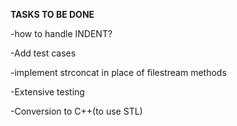 **TASKS TO BE DONE**

-how to handle INDENT?

-Add test cases

-implement strconcat in place of filestream methods

-Extensive testing

-Conversion to C++(to use STL)
